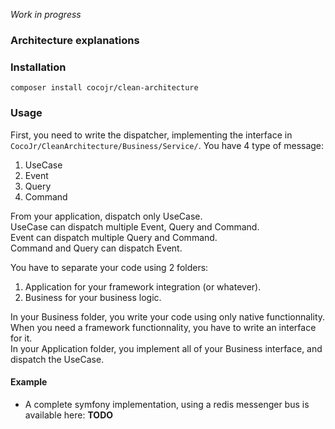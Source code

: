*Work in progress*

### Architecture explanations

### Installation

`composer install cocojr/clean-architecture`

### Usage

First, you need to write the dispatcher, implementing the interface in `CocoJr/CleanArchitecture/Business/Service/`.
You have 4 type of message:
 1. UseCase
 2. Event
 3. Query
 4. Command  
  
From your application, dispatch only UseCase.  
UseCase can dispatch multiple Event, Query and Command.  
Event can dispatch multiple Query and Command.  
Command and Query can dispatch Event.  

You have to separate your code using 2 folders:
 1. Application for your framework integration (or whatever).
 2. Business for your business logic.
 
In your Business folder, you write your code using only native functionnality. When you need a framework functionnality, you have to write an interface for it.  
In your Application folder, you implement all of your Business interface, and dispatch the UseCase. 

#### Example

 - A complete symfony implementation, using a redis messenger bus is available here: **TODO**